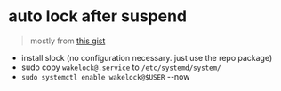 # auto lock after suspend

> mostly from [this gist](https://gist.github.com/Raymo111/91ffd256b7aca6a85e8a99d6331d3b7b)

- install slock (no configuration necessary. just use the repo package)
- sudo copy `wakelock@.service` to `/etc/systemd/system/`
- `sudo systemctl enable wakelock@$USER` --now

